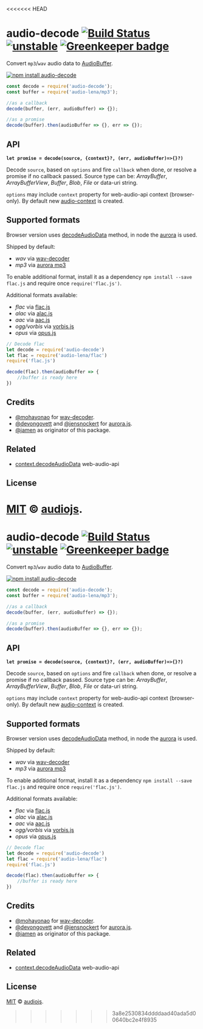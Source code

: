 <<<<<<< HEAD
# audio-decode [![Build Status](https://travis-ci.org/audiojs/audio-decode.svg?branch=master)](https://travis-ci.org/audiojs/audio-decode) [![unstable](https://img.shields.io/badge/stability-unstable-green.svg)](http://github.com/badges/stability-badges) [![Greenkeeper badge](https://badges.greenkeeper.io/audiojs/audio-decode.svg)](https://greenkeeper.io/)

Convert `mp3`/`wav` audio data to [AudioBuffer](https://github.com/audiojs/audio-buffer).

[![npm install audio-decode](https://nodei.co/npm/audio-decode.png?mini=true)](https://npmjs.org/package/audio-decode/)

```js
const decode = require('audio-decode');
const buffer = require('audio-lena/mp3');

//as a callback
decode(buffer, (err, audioBuffer) => {});

//as a promise
decode(buffer).then(audioBuffer => {}, err => {});
```

## API

**`let promise = decode(source, {context}?, (err, audioBuffer)=>{}?)`**

Decode `source`, based on `options` and fire `callback` when done, or resolve a promise if no callback passed. Source type can be: _ArrayBuffer_, _ArrayBufferView_, _Buffer_, _Blob_, _File_ or data-uri string.

`options` may include `context` property for web-audio-api context (browser-only). By default new [audio-context](https://npmjs.org/package/audio-context) is created.

## Supported formats

Browser version uses [decodeAudioData](https://developer.mozilla.org/en-US/docs/Web/API/AudioContext/decodeAudioData) method, in node the [aurora](https://npmjs.org/package/av) is used.

Shipped by default:

* _wav_ via [wav-decoder](https://github.com/mohayonao/wav-decoder)
* _mp3_ via [aurora mp3](https://github.com/audiocogs/mp3.js)

To enable additional format, install it as a dependency `npm install --save flac.js` and require once `require('flac.js')`.

Additional formats available:

* _flac_ via [flac.js](https://github.com/audiocogs/flac.js)
* _alac_ via [alac.js](https://github.com/audiocogs/alac.js)
* _aac_ via [aac.js](https://github.com/audiocogs/aac.js)
* _ogg/vorbis_ via [vorbis.js](https://github.com/audiocogs/vorbis.js)
* _opus_ via [opus.js](https://github.com/audiocogs/opus.js)

```js
// Decode flac
let decode = require('audio-decode')
let flac = require('audio-lena/flac')
require('flac.js')

decode(flac).then(audioBuffer => {
	//buffer is ready here
})
```

## Credits

* [@mohayonao](https://github.com/mohayonao/) for [wav-decoder](https://github.com/mohayonao/wav-decoder).
* [@devongovett](https://github.com/devongovett) and [@jensnockert](https://github.com/jensnockert) for [aurora.js](https://github.com/audiocogs/aurora.js).
* [@jamen](https://github.com/jamen) as originator of this package.

## Related

* [context.decodeAudioData](https://developer.mozilla.org/en-US/docs/Web/API/AudioContext/decodeAudioData) web-audio-api

## License

[MIT](LICENSE) &copy; <a href="https://github.com/audiojs">audiojs</a>.
=======
# audio-decode [![Build Status](https://travis-ci.org/audiojs/audio-decode.svg?branch=master)](https://travis-ci.org/audiojs/audio-decode) [![unstable](https://img.shields.io/badge/stability-unstable-green.svg)](http://github.com/badges/stability-badges) [![Greenkeeper badge](https://badges.greenkeeper.io/audiojs/audio-decode.svg)](https://greenkeeper.io/)

Convert `mp3`/`wav` audio data to [AudioBuffer](https://github.com/audiojs/audio-buffer).

[![npm install audio-decode](https://nodei.co/npm/audio-decode.png?mini=true)](https://npmjs.org/package/audio-decode/)

```js
const decode = require('audio-decode');
const buffer = require('audio-lena/mp3');

//as a callback
decode(buffer, (err, audioBuffer) => {});

//as a promise
decode(buffer).then(audioBuffer => {}, err => {});
```

## API

**`let promise = decode(source, {context}?, (err, audioBuffer)=>{}?)`**

Decode `source`, based on `options` and fire `callback` when done, or resolve a promise if no callback passed. Source type can be: _ArrayBuffer_, _ArrayBufferView_, _Buffer_, _Blob_, _File_ or data-uri string.

`options` may include `context` property for web-audio-api context (browser-only). By default new [audio-context](https://npmjs.org/package/audio-context) is created.

## Supported formats

Browser version uses [decodeAudioData](https://developer.mozilla.org/en-US/docs/Web/API/AudioContext/decodeAudioData) method, in node the [aurora](https://npmjs.org/package/av) is used.

Shipped by default:

* _wav_ via [wav-decoder](https://github.com/mohayonao/wav-decoder)
* _mp3_ via [aurora mp3](https://github.com/audiocogs/mp3.js)

To enable additional format, install it as a dependency `npm install --save flac.js` and require once `require('flac.js')`.

Additional formats available:

* _flac_ via [flac.js](https://github.com/audiocogs/flac.js)
* _alac_ via [alac.js](https://github.com/audiocogs/alac.js)
* _aac_ via [aac.js](https://github.com/audiocogs/aac.js)
* _ogg/vorbis_ via [vorbis.js](https://github.com/audiocogs/vorbis.js)
* _opus_ via [opus.js](https://github.com/audiocogs/opus.js)

```js
// Decode flac
let decode = require('audio-decode')
let flac = require('audio-lena/flac')
require('flac.js')

decode(flac).then(audioBuffer => {
	//buffer is ready here
})
```

## Credits

* [@mohayonao](https://github.com/mohayonao/) for [wav-decoder](https://github.com/mohayonao/wav-decoder).
* [@devongovett](https://github.com/devongovett) and [@jensnockert](https://github.com/jensnockert) for [aurora.js](https://github.com/audiocogs/aurora.js).
* [@jamen](https://github.com/jamen) as originator of this package.

## Related

* [context.decodeAudioData](https://developer.mozilla.org/en-US/docs/Web/API/AudioContext/decodeAudioData) web-audio-api

## License

[MIT](LICENSE) &copy; <a href="https://github.com/audiojs">audiojs</a>.
>>>>>>> 3a8e2530834ddddaad40ada5d00640bc2e4f8935
